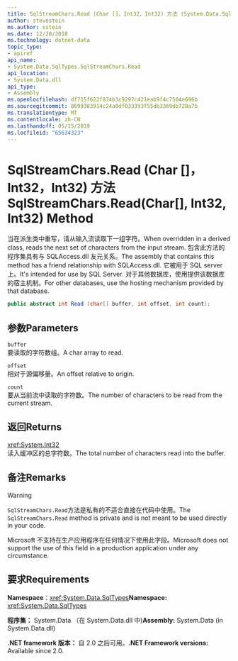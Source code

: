 ```yaml
---
title: SqlStreamChars.Read (Char []，Int32，Int32) 方法 (System.Data.SqlTypes)
author: stevestein
ms.author: sstein
ms.date: 12/20/2018
ms.technology: dotnet-data
topic_type:
- apiref
api_name:
- System.Data.SqlTypes.SqlStreamChars.Read
api_location:
- System.Data.dll
api_type:
- Assembly
ms.openlocfilehash: df715f622f874b3c9297c421eab9f4c7504e696b
ms.sourcegitcommit: 8699383914c24a0df033393f55db3369db728a7b
ms.translationtype: MT
ms.contentlocale: zh-CN
ms.lasthandoff: 05/15/2019
ms.locfileid: "65634323"
---
```

# <a name="sqlstreamcharsreadchar-int32-int32-method"></a><span data-ttu-id="ff184-102">SqlStreamChars.Read (Char []，Int32，Int32) 方法</span><span class="sxs-lookup"><span data-stu-id="ff184-102">SqlStreamChars.Read(Char[], Int32, Int32) Method</span></span>

<span data-ttu-id="ff184-103">当在派生类中重写，请从输入流读取下一组字符。</span><span class="sxs-lookup"><span data-stu-id="ff184-103">When overridden in a derived class, reads the next set of characters from the input stream.</span></span> <span data-ttu-id="ff184-104">包含此方法的程序集具有与 SQLAccess.dll 友元关系。</span><span class="sxs-lookup"><span data-stu-id="ff184-104">The assembly that contains this method has a friend relationship with SQLAccess.dll.</span></span> <span data-ttu-id="ff184-105">它被用于 SQL server 上。</span><span class="sxs-lookup"><span data-stu-id="ff184-105">It's intended for use by SQL Server.</span></span> <span data-ttu-id="ff184-106">对于其他数据库，使用提供该数据库的宿主机制。</span><span class="sxs-lookup"><span data-stu-id="ff184-106">For other databases, use the hosting mechanism provided by that database.</span></span>

```csharp
public abstract int Read (char[] buffer, int offset, int count);
```

## <a name="parameters"></a><span data-ttu-id="ff184-107">参数</span><span class="sxs-lookup"><span data-stu-id="ff184-107">Parameters</span></span>

`buffer`\
<span data-ttu-id="ff184-108">要读取的字符数组。</span><span class="sxs-lookup"><span data-stu-id="ff184-108">A char array to read.</span></span>

`offset`\
<span data-ttu-id="ff184-109">相对于源偏移量。</span><span class="sxs-lookup"><span data-stu-id="ff184-109">An offset relative to origin.</span></span>

`count`\
<span data-ttu-id="ff184-110">要从当前流中读取的字符数。</span><span class="sxs-lookup"><span data-stu-id="ff184-110">The number of characters to be read from the current stream.</span></span>

## <a name="returns"></a><span data-ttu-id="ff184-111">返回</span><span class="sxs-lookup"><span data-stu-id="ff184-111">Returns</span></span>

<xref:System.Int32>\
<span data-ttu-id="ff184-112">读入缓冲区的总字符数。</span><span class="sxs-lookup"><span data-stu-id="ff184-112">The total number of characters read into the buffer.</span></span>

## <a name="remarks"></a><span data-ttu-id="ff184-113">备注</span><span class="sxs-lookup"><span data-stu-id="ff184-113">Remarks</span></span>

> [!WARNING]
> <span data-ttu-id="ff184-114">`SqlStreamChars.Read`方法是私有的不适合直接在代码中使用。</span><span class="sxs-lookup"><span data-stu-id="ff184-114">The `SqlStreamChars.Read` method is private and is not meant to be used directly in your code.</span></span>
>
> <span data-ttu-id="ff184-115">Microsoft 不支持在生产应用程序在任何情况下使用此字段。</span><span class="sxs-lookup"><span data-stu-id="ff184-115">Microsoft does not support the use of this field in a production application under any circumstance.</span></span>

## <a name="requirements"></a><span data-ttu-id="ff184-116">要求</span><span class="sxs-lookup"><span data-stu-id="ff184-116">Requirements</span></span>

<span data-ttu-id="ff184-117">**Namespace**：<xref:System.Data.SqlTypes></span><span class="sxs-lookup"><span data-stu-id="ff184-117">**Namespace:** <xref:System.Data.SqlTypes></span></span>

<span data-ttu-id="ff184-118">**程序集：** System.Data （在 System.Data.dll 中)</span><span class="sxs-lookup"><span data-stu-id="ff184-118">**Assembly:** System.Data (in System.Data.dll)</span></span>

<span data-ttu-id="ff184-119">**.NET framework 版本：** 自 2.0 之后可用。</span><span class="sxs-lookup"><span data-stu-id="ff184-119">**.NET Framework versions:** Available since 2.0.</span></span>
